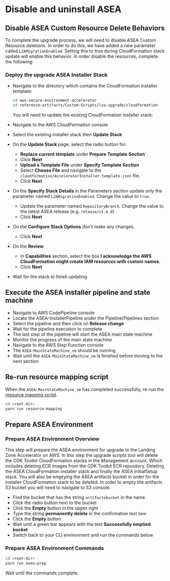 # Disable and uninstall ASEA

## Disable ASEA Custom Resource Delete Behaviors

To complete the upgrade process, we will need to disable ASEA Custom Resource deletions. In order to do this, we have added a new parameter called `LZAMigrationEnabled`. Setting this to true during CloudFormation stack update will enable this behavior. In order disable the resources, complete the following:

### Deploy the upgrade ASEA Installer Stack

- Navigate to the directory which contains the CloudFormation installer template:

    ```bash
    cd aws-secure-environment-accelerator
    cd reference-artifacts/Custom-Scripts/lza-upgrade/cloudformation
    ```

  You will need to update the existing CloudFormation Installer stack:

- Navigate to the AWS CloudFormation console
- Select the existing installer stack then **Update Stack**
- On the **Update Stack** page, select the radio button for:
    - **Replace current template** under **Prepare Template Section**`
    - Click **Next**
    - **Upload a Template File** under **Specify Template Section**
    - Select **Choose File** and navigate to the `cloudformation/AcceleratorInstaller.template.json` file.
    - Click **Next**
- On the **Specify Stack Details** in the Parameters section update only the parameter named `LZAMigrationEnabled`. Change the value to `true`.
    - Update the parameter named `RepositoryBranch`. Change the value to the latest ASEA release (e.g. `release/v1.6.0`)
    - Click **Next**
- On the **Configure Stack Options** don't make any changes.
    - Click **Next**
- On the **Review**
    - In **Capabilities** section, select the box **I acknowledge the AWS CloudFormation might create IAM resources with custom names.**
    - Click **Next**
- Wait for the stack to finish updating

## Execute the ASEA installer pipeline and state machine

- Navigate to AWS CodePipeline console
- Locate the ASEA-InstallerPipeline under the Pipeline/Pipelines section
- Select the pipeline and then click on **Release change**
- Wait for the pipeline execution to complete
- The last step of the pipeline will start the ASEA main state machine
- Monitor the progress of the main state machine
- Navigate to the AWS Step Function console
- The `ASEA-MainStateMachine_sm` should be running
- Wait until the `ASEA-MainStateMachine_sm` is finished before moving to the next section

## Re-run resource mapping script

When the `ASEA-MainStateMachine_sm` has completed successfully, re-run the [resource mapping script](../preparation//resource-mapping-drift-detection.md).

```bash
cd <root-dir>
yarn run resource-mapping
```

## Prepare ASEA Environment

### Prepare ASEA Environment Overview

This step will prepare the ASEA environment for upgrade to the Landing Zone Accelerator on AWS. In this step the upgrade scripts tool will delete the CDK Toolkit CloudFormation stacks in the Management account. Which includes deleting ECR images from the CDK Toolkit ECR repository. Deleting the ASEA CloudFormation installer stack and finally the ASEA InitialSetup stack. You will also be emptying the ASEA artifacts bucket in order for the installer CloudFormation stack to be deleted.
In order to empty the artifacts S3 bucket you will need to navigate to S3 console.

- Find the bucket that has the string `artifactsbucket` in the name
- Click the radio button next to the bucket
- Click the **Empty** button in the upper right
- Type the string **permanently delete** in the confirmation text box
- Click the **Empty** button
- Wait until a green bar appears with the text **Successfully emptied bucket**
- Switch back to your CLI environment and run the commands below

### Prepare ASEA Environment Commands

```bash
cd <root-dir>
yarn run asea-prep
```

Wait until the commands complete.